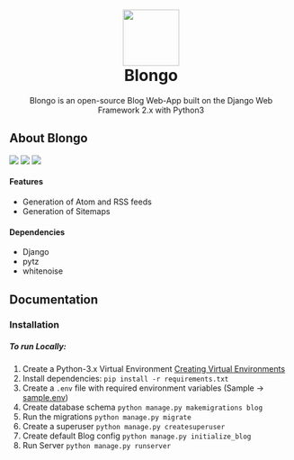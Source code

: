 

<h1 align="center">
    <img width="100" src="https://repository-images.githubusercontent.com/229792945/c370bd80-267b-11ea-8dd0-eb1f97aa6e4f">
    <br>
    Blongo
</h1>

<p align=center>Blongo is an open-source Blog Web-App built on the Django Web Framework 2.x with Python3</p>

## About Blongo

[![](https://img.shields.io/badge/license-MIT-blue.svg)](https://opensource.org/licenses/MIT)
[![](https://img.shields.io/github/contributors/adityhere/Blongo.svg)](https://github.com/adityhere/Blongo/graphs/contributors)
![](https://img.shields.io/badge/python-3.5%20%7C%203.6%20%7C%203.7-blue.svg)

#### Features
* Generation of Atom and RSS feeds
* Generation of Sitemaps

#### Dependencies
* Django
* pytz
* whitenoise

## Documentation

### Installation

##### To run Locally:
 1. Create a Python-3.x Virtual Environment [Creating Virtual Environments](https://docs.python.org/3/tutorial/venv.html#creating-virtual-environments)
 2. Install dependencies:
    `pip install -r requirements.txt`
 3. Create a `.env` file with required environment variables (Sample -> [sample.env](sample.env))
 4. Create database schema
    `python manage.py makemigrations blog`
 5. Run the migrations
    `python manage.py migrate`
 6. Create a superuser
    `python manage.py createsuperuser`
 7. Create default Blog config 
    `python manage.py initialize_blog`
 8. Run Server
    `python manage.py runserver`
